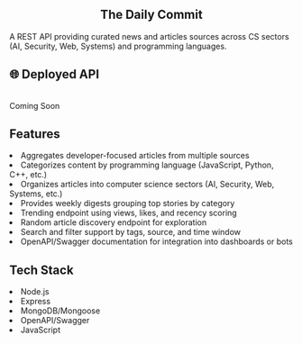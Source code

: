 <h2 align="center"> The Daily Commit </h2>
A REST API providing curated news and articles sources across CS sectors (AI, Security, Web, Systems) and programming languages.

## 🌐 Deployed API

<br>Coming Soon </br>

## Features

<li> Aggregates developer-focused articles from multiple sources </li>
<li> Categorizes content by programming language (JavaScript, Python, C++, etc.) </li>
<li> Organizes articles into computer science sectors (AI, Security, Web, Systems, etc.) </li>
<li> Provides weekly digests grouping top stories by category </li>
<li> Trending endpoint using views, likes, and recency scoring </li>
<li> Random article discovery endpoint for exploration </li>
<li> Search and filter support by tags, source, and time window </li>
<li> OpenAPI/Swagger documentation for integration into dashboards or bots </li>

## Tech Stack

<li> Node.js </li>
<li> Express </li>
<li> MongoDB/Mongoose </li>
<li> OpenAPI/Swagger </li>
<li> JavaScript </li>
